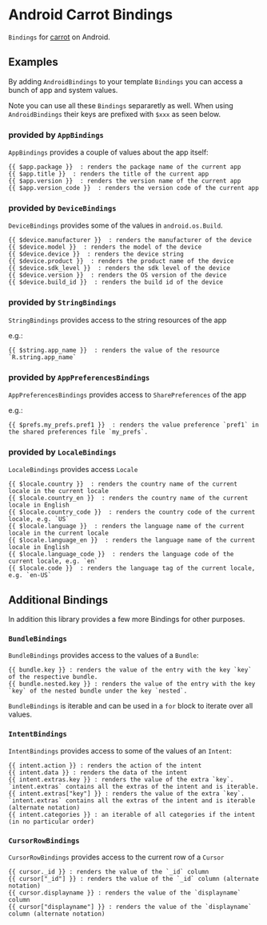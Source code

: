 # Android Carrot Bindings

`Bindings` for [carrot](https://github.com/codeka/carrot) on Android.
 
## Examples

By adding `AndroidBindings` to your template `Bindings` you can access a bunch of app and system values.

Note you can use all these `Bindings` separaretly as well. When using `AndroidBindings` their keys are prefixed with `$xxx` as seen below.

### provided by `AppBindings`

`AppBindings` provides a couple of values about the app itself:

```
{{ $app.package }}  : renders the package name of the current app 
{{ $app.title }}  : renders the title of the current app 
{{ $app.version }}  : renders the version name of the current app 
{{ $app.version_code }}  : renders the version code of the current app 
```


### provided by `DeviceBindings`

`DeviceBindings` provides some of the values in `android.os.Build`.

```
{{ $device.manufacturer }}  : renders the manufacturer of the device
{{ $device.model }}  : renders the model of the device
{{ $device.device }}  : renders the device string
{{ $device.product }}  : renders the product name of the device
{{ $device.sdk_level }}  : renders the sdk level of the device
{{ $device.version }}  : renders the OS version of the device
{{ $device.build_id }}  : renders the build id of the device
```

### provided by `StringBindings`

`StringBindings` provides access to the string resources of the app

e.g.:
```
{{ $string.app_name }}  : renders the value of the resource `R.string.app_name`
```

### provided by `AppPreferencesBindings`

`AppPreferencesBindings` provides access to `SharePreferences` of the app

e.g.:
```
{{ $prefs.my_prefs.pref1 }}  : renders the value preference `pref1` in the shared preferences file `my_prefs`.
```

### provided by `LocaleBindings`

`LocaleBindings` provides access `Locale`

```
{{ $locale.country }}  : renders the country name of the current locale in the current locale
{{ $locale.country_en }}  : renders the country name of the current locale in English
{{ $locale.country_code }}  : renders the country code of the current locale, e.g. `US`
{{ $locale.language }}  : renders the language name of the current locale in the current locale
{{ $locale.language_en }}  : renders the language name of the current locale in English
{{ $locale.language_code }}  : renders the language code of the current locale, e.g. `en`
{{ $locale.code }}  : renders the language tag of the current locale, e.g. `en-US`
```

## Additional Bindings

In addition this library provides a few more Bindings for other purposes.

### `BundleBindings`

`BundleBindings` provides access to the values of a `Bundle`:

```
{{ bundle.key }} : renders the value of the entry with the key `key` of the respective bundle.
{{ bundle.nested.key }} : renders the value of the entry with the key `key` of the nested bundle under the key `nested`.
```

`BundleBindings` is iterable and can be used in a `for` block to iterate over all values.


### `IntentBindings`

`IntentBindings` provides access to some of the values of an `Intent`:

```
{{ intent.action }} : renders the action of the intent
{{ intent.data }} : renders the data of the intent
{{ intent.extras.key }} : renders the value of the extra `key`. `intent.extras` contains all the extras of the intent and is iterable. 
{{ intent.extras["key"] }} : renders the value of the extra `key`. `intent.extras` contains all the extras of the intent and is iterable (alternate notation) 
{{ intent.categories }} : an iterable of all categories if the intent (in no particular order)
```

### `CursorRowBindings`

`CursorRowBindings` provides access to the current row of a `Cursor`

```
{{ cursor._id }} : renders the value of the `_id` column
{{ cursor["_id"] }} : renders the value of the `_id` column (alternate notation)
{{ cursor.displayname }} : renders the value of the `displayname` column
{{ cursor["displayname"] }} : renders the value of the `displayname` column (alternate notation)
```
